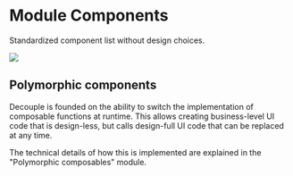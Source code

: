 # Module Components

Standardized component list without design choices.

<a href="https://search.maven.org/search?q=dev.opensavvy.decouple.components"><img src="https://img.shields.io/maven-central/v/dev.opensavvy.decouple/components.svg?label=Maven%20Central"></a>

## Polymorphic components

Decouple is founded on the ability to switch the implementation of composable functions at runtime.
This allows creating business-level UI code that is design-less, but calls design-full UI code that can be replaced at any time.

The technical details of how this is implemented are explained in the "Polymorphic composables" module.
